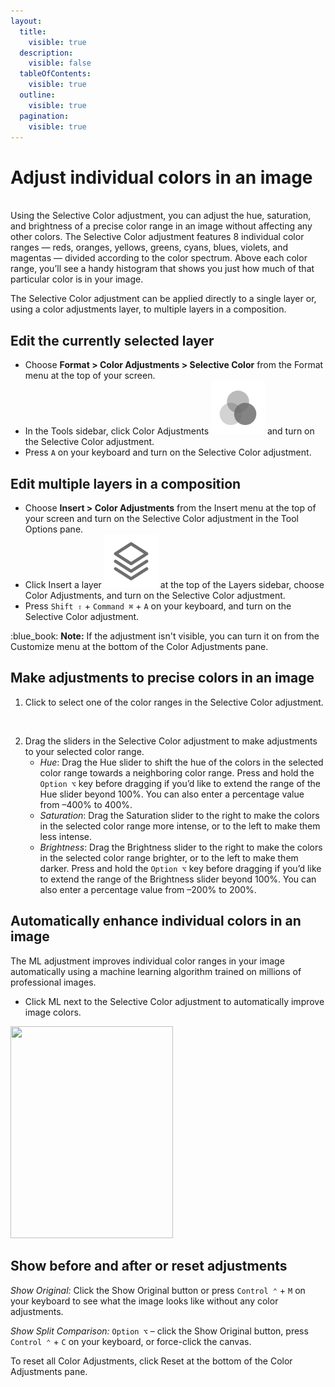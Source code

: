 ```yaml
---
layout:
  title:
    visible: true
  description:
    visible: false
  tableOfContents:
    visible: true
  outline:
    visible: true
  pagination:
    visible: true
---
```


# Adjust individual colors in an image

\
Using the Selective Color adjustment, you can adjust the hue, saturation, and brightness of a precise color range in an image without affecting any other colors. The Selective Color adjustment features 8 individual color ranges — reds, oranges, yellows, greens, cyans, blues, violets, and magentas — divided according to the color spectrum. Above each color range, you’ll see a handy histogram that shows you just how much of that particular color is in your image.

The Selective Color adjustment can be applied directly to a single layer or, using a color adjustments layer, to multiple layers in a composition.

## Edit the currently selected layer

* Choose **Format > Color Adjustments > Selective Color** from the Format menu at the top of your screen.
* In the Tools sidebar, click Color Adjustments <img src="../.gitbook/assets/Color-Adjustments.png" alt="" data-size="line"> and turn on the Selective Color adjustment.
* Press `A` on your keyboard and turn on the Selective Color adjustment.

## Edit multiple layers in a composition

* Choose **Insert > Color Adjustments** from the Insert menu at the top of your screen and turn on the Selective Color adjustment in the Tool Options pane.
* Click Insert a layer <img src="../.gitbook/assets/Layer.png" alt="" data-size="line"> at the top of the Layers sidebar, choose Color Adjustments, and turn on the Selective Color adjustment.
* Press `Shift ⇧` + `Command ⌘` + `A` on your keyboard, and turn on the Selective Color adjustment.

:blue\_book: **Note:** If the adjustment isn't visible, you can turn it on from the Customize menu at the bottom of the Color Adjustments pane.

## Make adjustments to precise colors in an image

1. Click to select one of the color ranges in the Selective Color adjustment.

<div align="left">

<img src="https://help.pixelmator.com/pixelmator-pro/3.5/assets/English/1656326836000.png" alt="" width="375">

</div>

2. Drag the sliders in the Selective Color adjustment to make adjustments to your selected color range.
   * _Hue_: Drag the Hue slider to shift the hue of the colors in the selected color range towards a neighboring color range. Press and hold the `Option ⌥` key before dragging if you’d like to extend the range of the Hue slider beyond 100%. You can also enter a percentage value from –400% to 400%.
   * _Saturation_: Drag the Saturation slider to the right to make the colors in the selected color range more intense, or to the left to make them less intense.
   * _Brightness_: Drag the Brightness slider to the right to make the colors in the selected color range brighter, or to the left to make them darker. Press and hold the `Option ⌥` key before dragging if you’d like to extend the range of the Brightness slider beyond 100%. You can also enter a percentage value from –200% to 200%.

## Automatically enhance individual colors in an image

The ML adjustment improves individual color ranges in your image automatically using a machine learning algorithm trained on millions of professional images.

* Click ML next to the Selective Color adjustment to automatically improve image colors.

<div align="left">

<img src="https://help.pixelmator.com/pixelmator-pro/3.5/assets/English/1656327707000.png" alt="" height="339.5" width="260">

</div>

## Show before and after or reset adjustments

_Show Original:_ Click the Show Original button or press `Control ⌃` + `M` on your keyboard to see what the image looks like without any color adjustments.

_Show Split Comparison:_ `Option ⌥` – click the Show Original button, press `Control ⌃` + `C` on your keyboard, or force-click the canvas.

To reset all Color Adjustments, click Reset at the bottom of the Color Adjustments pane.
